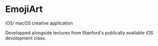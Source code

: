 # EmojiArt
iOS/ macOS creative application

Developped alongside lectures from Stanford's publically available iOS devolopment class.
